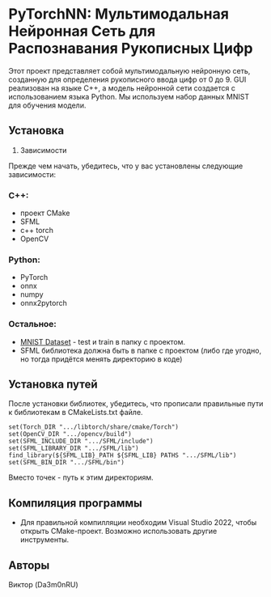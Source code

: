 # PyTorchNN: Мультимодальная Нейронная Сеть для Распознавания Рукописных Цифр

Этот проект представляет собой мультимодальную нейронную сеть, созданную для определения рукописного ввода цифр от 0 до 9. GUI реализован на языке C++, а модель нейронной сети создается с использованием языка Python. Мы используем набор данных MNIST для обучения модели.

## Установка

1. Зависимости

Прежде чем начать, убедитесь, что у вас установлены следующие зависимости:

### С++:

- проект CMake
- SFML
- c++ torch
- OpenCV

### Python:

- PyTorch
- onnx
- numpy
- onnx2pytorch

### Остальное:

- [MNIST Dataset](https://www.kaggle.com/datasets/oddrationale/mnist-in-csv/) - test и train в папку с проектом.
- SFML библиотека должна быть в папке с проектом (либо где угодно, но тогда придётся менять директорию в коде)

## Установка путей

После установки библиотек, убедитесь, что прописали правильные пути к библиотекам в CMakeLists.txt файле.

```
set(Torch_DIR ".../libtorch/share/cmake/Torch")
set(OpenCV_DIR ".../opencv/build")
set(SFML_INCLUDE_DIR ".../SFML/include")
set(SFML_LIBRARY_DIR ".../SFML/lib")
find_library(${SFML_LIB}_PATH ${SFML_LIB} PATHS ".../SFML/lib")
set(SFML_BIN_DIR ".../SFML/bin")
```

Вместо точек - путь к этим директориям.

## Компиляция программы

- Для правильной компилляции необходим Visual Studio 2022, чтобы открыть CMake-проект. Возможно использовать другие инструменты.

## Авторы

Виктор (Da3m0nRU)
